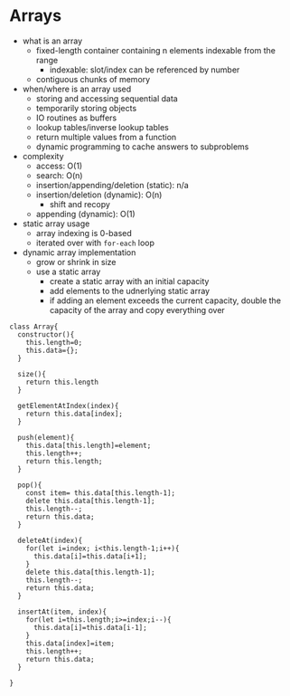 # Arrays 
- what is an array 
  - fixed-length container containing n elements indexable from the range 
    - indexable: slot/index can be referenced by number 
  - contiguous chunks of memory 
- when/where is an array used 
  - storing and accessing sequential data 
  - temporarily storing objects 
  - IO routines as buffers 
  - lookup tables/inverse lookup tables
  - return multiple values from a function 
  - dynamic programming to cache answers to subproblems 
- complexity 
  - access: O(1)
  - search: O(n)
  - insertion/appending/deletion (static): n/a
  - insertion/deletion (dynamic): O(n)
    - shift and recopy 
  - appending (dynamic): O(1)
- static array usage 
  - array indexing is 0-based 
  - iterated over with `for-each` loop 
- dynamic array implementation 
  - grow or shrink in size 
  - use a static array 
    - create a static array with an initial capacity 
    - add elements to the udnerlying static array 
    - if adding an element exceeds the current capacity, double the capacity of the array and copy everything over 

```JS
class Array{ 
  constructor(){ 
    this.length=0; 
    this.data={}; 
  } 

  size(){
    return this.length
  }

  getElementAtIndex(index){ 
    return this.data[index]; 
  } 

  push(element){ 
    this.data[this.length]=element; 
    this.length++; 
    return this.length; 
  } 

  pop(){ 
    const item= this.data[this.length-1]; 
    delete this.data[this.length-1]; 
    this.length--; 
    return this.data; 
  } 

  deleteAt(index){ 
    for(let i=index; i<this.length-1;i++){ 
      this.data[i]=this.data[i+1]; 
    } 
    delete this.data[this.length-1]; 
    this.length--; 
    return this.data; 
  } 

  insertAt(item, index){ 
    for(let i=this.length;i>=index;i--){ 
      this.data[i]=this.data[i-1]; 
    } 
    this.data[index]=item; 
    this.length++; 
    return this.data; 
  } 

} 
```
